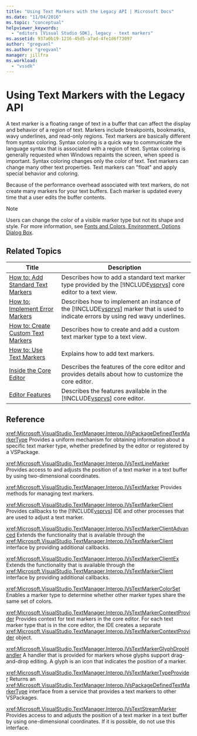 ```yaml
---
title: "Using Text Markers with the Legacy API | Microsoft Docs"
ms.date: "11/04/2016"
ms.topic: "conceptual"
helpviewer_keywords:
  - "editors [Visual Studio SDK], legacy - text markers"
ms.assetid: 937a0b19-1216-45d5-a7ad-4fe1d6f73097
author: "gregvanl"
ms.author: "gregvanl"
manager: jillfra
ms.workload:
  - "vssdk"
---
```

# Using Text Markers with the Legacy API
A text marker is a floating range of text in a buffer that can affect the display and behavior of a region of text. Markers include breakpoints, bookmarks, wavy underlines, and read-only regions. Text markers are basically different from syntax coloring. Syntax coloring is a quick way to communicate the language syntax that is associated with a region of text. Syntax coloring is generally requested when Windows repaints the screen, when speed is important. Syntax coloring changes only the color of text. Text markers can change many other text properties. Text markers can "float" and apply special behavior and coloring.

 Because of the performance overhead associated with text markers, do not create many markers for your text buffers. Each marker is updated every time that a user edits the buffer contents.

> [!NOTE]
> Users can change the color of a visible marker type but not its shape and style. For more information, see [Fonts and Colors, Environment, Options Dialog Box](../ide/reference/fonts-and-colors-environment-options-dialog-box.md).

## Related Topics

| Title | Description |
| - | - |
| [How to: Add Standard Text Markers](../extensibility/how-to-add-standard-text-markers.md) | Describes how to add a standard text marker type provided by the [!INCLUDE[vsprvs](../code-quality/includes/vsprvs_md.md)] core editor to a text view. |
| [How to: Implement Error Markers](../extensibility/how-to-implement-error-markers.md) | Describes how to implement an instance of the [!INCLUDE[vsprvs](../code-quality/includes/vsprvs_md.md)] marker that is used to indicate errors by using red wavy underlines. |
| [How to: Create Custom Text Markers](../extensibility/how-to-create-custom-text-markers.md) | Describes how to create and add a custom text marker type to a text view. |
| [How to: Use Text Markers](../extensibility/how-to-use-text-markers.md) | Explains how to add text markers. |
| [Inside the Core Editor](../extensibility/inside-the-core-editor.md) | Describes the features of the core editor and provides details about how to customize the core editor. |
| [Editor Features](https://msdn.microsoft.com/library/bdac940d-1f14-4019-a01f-fd0bb3dc7198) | Describes the features available in the [!INCLUDE[vsprvs](../code-quality/includes/vsprvs_md.md)] core editor. |

## Reference
 <xref:Microsoft.VisualStudio.TextManager.Interop.IVsPackageDefinedTextMarkerType>
 Provides a uniform mechanism for obtaining information about a specific text marker type, whether predefined by the editor or registered by a VSPackage.

 <xref:Microsoft.VisualStudio.TextManager.Interop.IVsTextLineMarker>
 Provides access to and adjusts the position of a text marker in a text buffer by using two-dimensional coordinates.

 <xref:Microsoft.VisualStudio.TextManager.Interop.IVsTextMarker>
 Provides methods for managing text markers.

 <xref:Microsoft.VisualStudio.TextManager.Interop.IVsTextMarkerClient>
 Provides callbacks to the [!INCLUDE[vsprvs](../code-quality/includes/vsprvs_md.md)] IDE and other processes that are used to adjust a text marker.

 <xref:Microsoft.VisualStudio.TextManager.Interop.IVsTextMarkerClientAdvanced>
 Extends the functionality that is available through the <xref:Microsoft.VisualStudio.TextManager.Interop.IVsTextMarkerClient> interface by providing additional callbacks.

 <xref:Microsoft.VisualStudio.TextManager.Interop.IVsTextMarkerClientEx>
 Extends the functionality that is available through the <xref:Microsoft.VisualStudio.TextManager.Interop.IVsTextMarkerClient> interface by providing additional callbacks.

 <xref:Microsoft.VisualStudio.TextManager.Interop.IVsTextMarkerColorSet>
 Enables a marker type to determine whether other marker types share the same set of colors.

 <xref:Microsoft.VisualStudio.TextManager.Interop.IVsTextMarkerContextProvider>
 Provides context for text markers in the core editor. For each text marker type that is in the core editor, the IDE creates a separate <xref:Microsoft.VisualStudio.TextManager.Interop.IVsTextMarkerContextProvider> object.

 <xref:Microsoft.VisualStudio.TextManager.Interop.IVsTextMarkerGlyphDropHandler>
 A handler that is provided for markers whose glyphs support drag-and-drop editing. A glyph is an icon that indicates the position of a marker.

 <xref:Microsoft.VisualStudio.TextManager.Interop.IVsTextMarkerTypeProvider>
 Returns an <xref:Microsoft.VisualStudio.TextManager.Interop.IVsPackageDefinedTextMarkerType> interface from a service that provides a text markers to other VSPackages.

 <xref:Microsoft.VisualStudio.TextManager.Interop.IVsTextStreamMarker>
 Provides access to and adjusts the position of a text marker in a text buffer by using one-dimensional coordinates. If it is possible, do not use this interface.